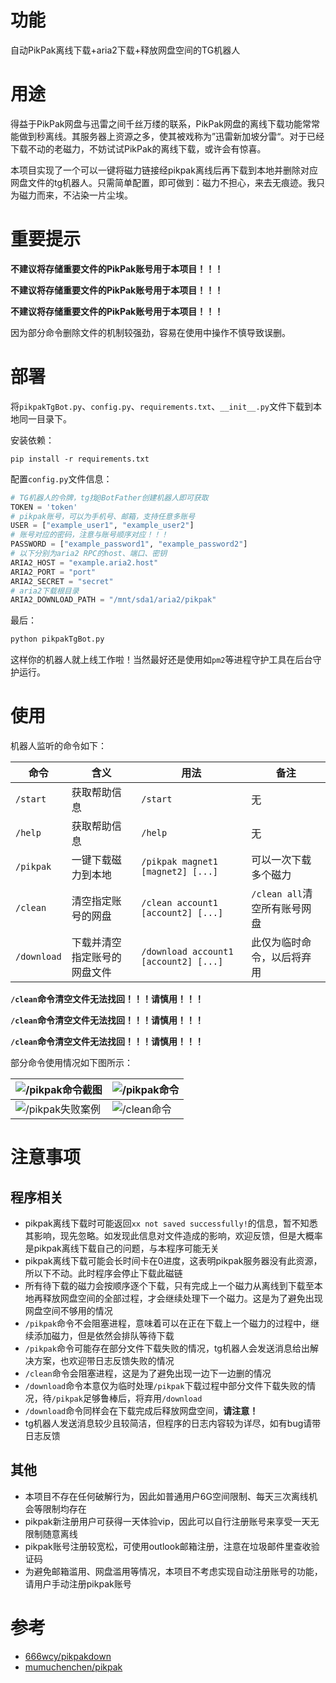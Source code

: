 # 功能

自动PikPak离线下载+aria2下载+释放网盘空间的TG机器人

# 用途

得益于PikPak网盘与迅雷之间千丝万缕的联系，PikPak网盘的离线下载功能常常能做到秒离线。其服务器上资源之多，使其被戏称为”迅雷新加坡分雷“。对于已经下载不动的老磁力，不妨试试PikPak的离线下载，或许会有惊喜。

本项目实现了一个可以一键将磁力链接经pikpak离线后再下载到本地并删除对应网盘文件的tg机器人。只需简单配置，即可做到：磁力不担心，来去无痕迹。我只为磁力而来，不沾染一片尘埃。

# 重要提示

**不建议将存储重要文件的PikPak账号用于本项目！！！**

**不建议将存储重要文件的PikPak账号用于本项目！！！**

**不建议将存储重要文件的PikPak账号用于本项目！！！**

因为部分命令删除文件的机制较强劲，容易在使用中操作不慎导致误删。

# 部署

将`pikpakTgBot.py`、`config.py`、`requirements.txt`、`__init__.py`文件下载到本地同一目录下。

安装依赖：

```shell
pip install -r requirements.txt
```

配置`config.py`文件信息：

```python
# TG机器人的令牌，tg找@BotFather创建机器人即可获取
TOKEN = 'token'
# pikpak账号，可以为手机号、邮箱，支持任意多账号
USER = ["example_user1", "example_user2"]
# 账号对应的密码，注意与账号顺序对应！！！
PASSWORD = ["example_password1", "example_password2"]
# 以下分别为aria2 RPC的host、端口、密钥
ARIA2_HOST = "example.aria2.host"
ARIA2_PORT = "port"
ARIA2_SECRET = "secret"
# aria2下载根目录
ARIA2_DOWNLOAD_PATH = "/mnt/sda1/aria2/pikpak"
```

最后：

```python
python pikpakTgBot.py
```

这样你的机器人就上线工作啦！当然最好还是使用如`pm2`等进程守护工具在后台守护运行。

# 使用

机器人监听的命令如下：

| 命令        | 含义                         | 用法                                  | 备注                         |
| ----------- | ---------------------------- | ------------------------------------- | ---------------------------- |
| `/start`    | 获取帮助信息                 | `/start`                              | 无                           |
| `/help`     | 获取帮助信息                 | `/help`                               | 无                           |
| `/pikpak`   | 一键下载磁力到本地           | `/pikpak magnet1 [magnet2] [...]`     | 可以一次下载多个磁力         |
| `/clean`    | 清空指定账号的网盘           | `/clean account1 [account2] [...]`    | `/clean all`清空所有账号网盘 |
| `/download` | 下载并清空指定账号的网盘文件 | `/download account1 [account2] [...]` | 此仅为临时命令，以后将弃用   |

**`/clean`命令清空文件无法找回！！！请慎用！！！**

**`/clean`命令清空文件无法找回！！！请慎用！！！**

**`/clean`命令清空文件无法找回！！！请慎用！！！**

部分命令使用情况如下图所示：

| ![`/pikpak`命令截图](https://s3.bmp.ovh/imgs/2022/06/08/8d3fdd294c98a871.png) | ![`/pikpak`命令](https://s3.bmp.ovh/imgs/2022/06/08/7e2eec33f35d17e2.png) |
| ------------------------------------------------------------ | ------------------------------------------------------------ |
| ![`/pikpak`失败案例](https://s3.bmp.ovh/imgs/2022/06/08/812b258e14273fe2.png) | ![`/clean`命令](https://s3.bmp.ovh/imgs/2022/06/08/05049c4f5a73f29f.png) |

# 注意事项

## 程序相关

- pikpak离线下载时可能返回`xx not saved successfully!`的信息，暂不知悉其影响，现先忽略。如发现此信息对文件造成的影响，欢迎反馈，但是大概率是pikpak离线下载自己的问题，与本程序可能无关
- pikpak离线下载可能会长时间卡在0进度，这表明pikpak服务器没有此资源，所以下不动。此时程序会停止下载此磁链
- 所有待下载的磁力会按顺序逐个下载，只有完成上一个磁力从离线到下载至本地再释放网盘空间的全部过程，才会继续处理下一个磁力。这是为了避免出现网盘空间不够用的情况
- `/pikpak`命令不会阻塞进程，意味着可以在正在下载上一个磁力的过程中，继续添加磁力，但是依然会排队等待下载
- `/pikpak`命令可能存在部分文件下载失败的情况，tg机器人会发送消息给出解决方案，也欢迎带日志反馈失败的情况
- `/clean`命令会阻塞进程，这是为了避免出现一边下一边删的情况
- `/download`命令本意仅为临时处理`/pikpak`下载过程中部分文件下载失败的情况，待`/pikpak`足够鲁棒后，将弃用`/download`
- `/download`命令同样会在下载完成后释放网盘空间，**请注意！**
- tg机器人发送消息较少且较简洁，但程序的日志内容较为详尽，如有bug请带日志反馈

## 其他

- 本项目不存在任何破解行为，因此如普通用户6G空间限制、每天三次离线机会等限制均存在
- pikpak新注册用户可获得一天体验vip，因此可以自行注册账号来享受一天无限制随意离线
- pikpak账号注册较宽松，可使用outlook邮箱注册，注意在垃圾邮件里查收验证码
- 为避免邮箱滥用、网盘滥用等情况，本项目不考虑实现自动注册账号的功能，请用户手动注册pikpak账号

# 参考

- [666wcy/pikpakdown](https://github.com/666wcy/pikpakdown)
- [mumuchenchen/pikpak](https://github.com/mumuchenchen/pikpak)
